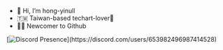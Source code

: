 - 👋 Hi, I’m hong-yinull
- 🇹🇼 Taiwan-based techart-lover💞️
- 😵‍💫 Newcomer to Github

[![Discord Presence](https://lanyard-profile-readme.vercel.app/api/653982496987414528?theme=light&bg=809ecf&animated=false&hideDiscrim=true&borderRadius=30px&idleMessage=Probably%20doing%20something%20else...)](https://discord.com/users/653982496987414528)

<!---
hongyinull/hongyinull is a ✨ special ✨ repository because its `README.md` (this file) appears on your GitHub profile.
You can click the Preview link to take a look at your changes.
--->
